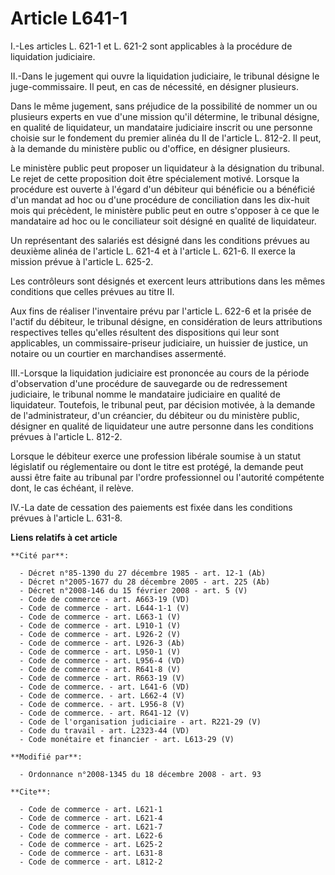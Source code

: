 # Article L641-1

I.-Les articles L. 621-1 et L. 621-2 sont applicables à la procédure de liquidation judiciaire. 

II.-Dans le jugement qui ouvre la liquidation judiciaire, le tribunal désigne le juge-commissaire. Il peut, en cas de
nécessité, en désigner plusieurs. 

Dans le même jugement, sans préjudice de la possibilité de nommer un ou plusieurs experts en vue d'une mission qu'il
détermine, le tribunal désigne, en qualité de liquidateur, un mandataire judiciaire inscrit ou une personne choisie sur le
fondement du premier alinéa du II de l'article L. 812-2. Il peut, à la demande du ministère public ou d'office, en désigner
plusieurs. 

Le ministère public peut proposer un liquidateur à la désignation du tribunal. Le rejet de cette proposition doit être
spécialement motivé. Lorsque la procédure est ouverte à l'égard d'un débiteur qui bénéficie ou a bénéficié d'un mandat ad hoc
ou d'une procédure de conciliation dans les dix-huit mois qui précèdent, le ministère public peut en outre s'opposer à ce que
le mandataire ad hoc ou le conciliateur soit désigné en qualité de liquidateur. 

Un représentant des salariés est désigné dans les conditions prévues au deuxième alinéa de l'article L. 621-4 et à l'article
L. 621-6. Il exerce la mission prévue à l'article L. 625-2. 

Les contrôleurs sont désignés et exercent leurs attributions dans les mêmes conditions que celles prévues au titre II. 

Aux fins de réaliser l'inventaire prévu par l'article L. 622-6 et la prisée de l'actif du débiteur, le tribunal désigne, en
considération de leurs attributions respectives telles qu'elles résultent des dispositions qui leur sont applicables, un
commissaire-priseur judiciaire, un huissier de justice, un notaire ou un courtier en marchandises assermenté. 

III.-Lorsque la liquidation judiciaire est prononcée au cours de la période d'observation d'une procédure de sauvegarde ou de
redressement judiciaire, le tribunal nomme le mandataire judiciaire en qualité de liquidateur. Toutefois, le tribunal peut,
par décision motivée, à la demande de l'administrateur, d'un créancier, du débiteur ou du ministère public, désigner en
qualité de liquidateur une autre personne dans les conditions prévues à l'article L. 812-2. 

Lorsque le débiteur exerce une profession libérale soumise à un statut législatif ou réglementaire ou dont le titre est
protégé, la demande peut aussi être faite au tribunal par l'ordre professionnel ou l'autorité compétente dont, le cas
échéant, il relève. 

IV.-La date de cessation des paiements est fixée dans les conditions prévues à l'article L. 631-8.

**Liens relatifs à cet article**

	**Cité par**:

	  - Décret n°85-1390 du 27 décembre 1985 - art. 12-1 (Ab)
	  - Décret n°2005-1677 du 28 décembre 2005 - art. 225 (Ab)
	  - Décret n°2008-146 du 15 février 2008 - art. 5 (V)
	  - Code de commerce - art. A663-19 (VD)
	  - Code de commerce - art. L644-1-1 (V)
	  - Code de commerce - art. L663-1 (V)
	  - Code de commerce - art. L910-1 (V)
	  - Code de commerce - art. L926-2 (V)
	  - Code de commerce - art. L926-3 (Ab)
	  - Code de commerce - art. L950-1 (V)
	  - Code de commerce - art. L956-4 (VD)
	  - Code de commerce - art. R641-8 (V)
	  - Code de commerce - art. R663-19 (V)
	  - Code de commerce. - art. L641-6 (VD)
	  - Code de commerce. - art. L662-4 (V)
	  - Code de commerce. - art. L956-8 (V)
	  - Code de commerce. - art. R641-12 (V)
	  - Code de l'organisation judiciaire - art. R221-29 (V)
	  - Code du travail - art. L2323-44 (VD)
	  - Code monétaire et financier - art. L613-29 (V)

	**Modifié par**:

	  - Ordonnance n°2008-1345 du 18 décembre 2008 - art. 93

	**Cite**:

	  - Code de commerce - art. L621-1
	  - Code de commerce - art. L621-4
	  - Code de commerce - art. L621-7
	  - Code de commerce - art. L622-6
	  - Code de commerce - art. L625-2
	  - Code de commerce - art. L631-8
	  - Code de commerce - art. L812-2
